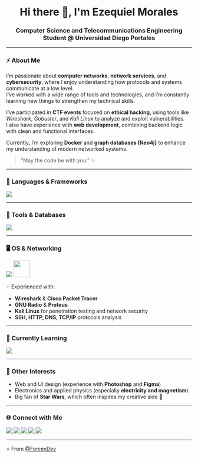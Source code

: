 <h1 align="center">Hi there 👋, I'm Ezequiel Morales</h1>
<h3 align="center">Computer Science and Telecommunications Engineering Student @ Universidad Diego Portales</h3>

---

### ⚡ About Me
I’m passionate about **computer networks**, **network services**, and **cybersecurity**, where I enjoy understanding how protocols and systems communicate at a low level.  
I’ve worked with a wide range of tools and technologies, and I’m constantly learning new things to strengthen my technical skills.

I’ve participated in **CTF events** focused on **ethical hacking**, using tools like *Wireshark*, *Gobuster*, and *Kali Linux* to analyze and exploit vulnerabilities.  
I also have experience with **web development**, combining backend logic with clean and functional interfaces.

Currently, I’m exploring **Docker** and **graph databases (Neo4j)** to enhance my understanding of modern networked systems.

> “May the code be with you.” ✨

---

### 🧠 Languages & Frameworks
<p align="left">
  <img src="https://skillicons.dev/icons?i=cpp,python,java,js,lua,html,css" />
</p>

---

### 🧰 Tools & Databases
<p align="left">
  <img src="https://skillicons.dev/icons?i=vscode,git,docker,mysql,mongodb,neo4j,express,nodejs,aws" />
</p>

---

### 🖥️ OS & Networking
<p align="left">
  <img src="https://skillicons.dev/icons?i=linux,ubuntu,windows" />
  <img src="https://upload.wikimedia.org/wikipedia/commons/2/2b/Kali-dragon-icon.svg" width="45" height="45" />
</p>

💡 Experienced with:
- **Wireshark** & **Cisco Packet Tracer**  
- **GNU Radio** & **Proteus**  
- **Kali Linux** for penetration testing and network security  
- **SSH, HTTP, DNS, TCP/IP** protocols analysis

---

### 🚀 Currently Learning
<p align="left">
  <img src="https://skillicons.dev/icons?i=docker,neo4j,aws" />
</p>

---

### 🎨 Other Interests
- Web and UI design (experience with **Photoshop** and **Figma**)  
- Electronics and applied physics (especially **electricity and magnetism**)  
- Big fan of **Star Wars**, which often inspires my creative side 🌌

---

### 🌐 Connect with Me
<p align="left">
  <a href="https://github.com/ForcexDev" target="_blank">
    <img src="https://skillicons.dev/icons?i=github" />
  </a>
  <a href="https://instagram.com/ezeforce_" target="_blank">
    <img src="https://skillicons.dev/icons?i=instagram" />
  </a>
  <a href="https://discord.com/users/forcex" target="_blank">
    <img src="https://skillicons.dev/icons?i=discord" />
  </a>
  <a href="https://tryhackme.com/p/ForcexDev" target="_blank">
    <img src="https://img.shields.io/badge/TryHackMe-%23121212.svg?style=for-the-badge&logo=tryhackme&logoColor=red" />
  </a>
  <a href="https://leetcode.com/ForcexDev/" target="_blank">
    <img src="https://img.shields.io/badge/LeetCode-%23121212.svg?style=for-the-badge&logo=leetcode&logoColor=yellow" />
  </a>
</p>

---

⭐ From [@ForcexDev](https://github.com/ForcexDev)
